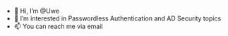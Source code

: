 - 👋 Hi, I’m @Uwe
- 👀 I’m interested in Passwordless Authentication and AD Security topics
- 📫 You can reach me via email

<!---
Uwe is a ✨ special ✨ repository because its `README.md` (this file) appears on your GitHub profile.
You can click the Preview link to take a look at your changes.
--->
